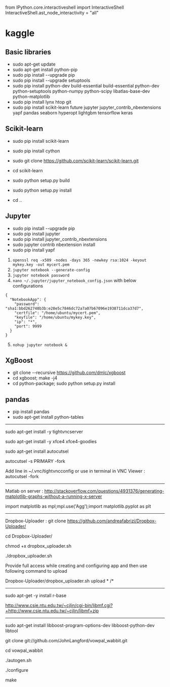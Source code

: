 from IPython.core.interactiveshell import InteractiveShell
InteractiveShell.ast_node_interactivity = "all"

# kaggle
  ## Basic libraries
  * sudo apt-get update
  * sudo apt-get install python-pip
  * sudo pip install --upgrade pip
  * sudo pip install --upgrade setuptools
  * sudo pip install python-dev build-essential build-essential python-dev python-setuptools python-numpy python-scipy libatlas-base-dev python-matplotlib 
  * sudo pip install lynx htop git
  * sudo pip install scikit-learn future jupyter jupyter_contrib_nbextensions yapf pandas seaborn hyperopt lightgbm tensorflow keras
  
  ## Scikit-learn
  * sudo pip install scikit-learn
  
  * sudo pip install cython
  * sudo git clone https://github.com/scikit-learn/scikit-learn.git
  * cd scikit-learn
  * sudo python setup.py build
  * sudo python setup.py install
  * cd ..
  
  ## Jupyter
  * sudo pip install --upgrade pip
  * sudo pip install jupyter
  * sudo pip install jupyter_contrib_nbextensions
  * sudo jupyter contrib nbextension install
  * sudo pip install yapf
  
  1. `openssl req -x509 -nodes -days 365 -newkey rsa:1024 -keyout mykey.key -out mycert.pem`
  2. `jupyter notebook --generate-config`
  3. `jupyter notebook password`
  4. `nano ~/.jupyter/jupyter_notebook_config.json` with below configurations
```
{
  "NotebookApp": {
    "password": "sha1:bbd262748b3b:e28e5c7846dc72a7a07b67096e1938711dca37d7",
    "certfile": "/home/ubuntu/mycert.pem",
    "keyfile": "/home/ubuntu/mykey.key",
    "ip": "*",
    "port": 9999
  }
}
```
  5. `nohup jupyter notebook &`
  
  ## XgBoost
  * git clone --recursive https://github.com/dmlc/xgboost
  * cd xgboost; make -j4
  * cd python-package; sudo python setup.py install
  
  ## pandas
  * pip install pandas
  * sudo apt-get install python-tables

----------------------------
sudo apt-get install -y tightvncserver

sudo apt-get install -y xfce4 xfce4-goodies

sudo apt-get install autocutsel

autocutsel -s PRIMARY -fork

Add line in ~/.vnc/tightvncconfig or use in terminal in VNC Viewer : autocutsel -fork

------------------------------------
Matlab on server : http://stackoverflow.com/questions/4931376/generating-matplotlib-graphs-without-a-running-x-server

import matplotlib as mpl;mpl.use('Agg');import matplotlib.pyplot as plt

------------------------------------
Dropbox-Uploader : git clone https://github.com/andreafabrizi/Dropbox-Uploader/

cd Dropbox-Uploader/

chmod +x dropbox_uploader.sh

./dropbox_uploader.sh

Provide full access while creating and configuring app and then use following command to upload

Dropbox-Uploader/dropbox_uploader.sh upload * /*

-------------------------------------
sudo apt-get -y install r-base

http://www.csie.ntu.edu.tw/~cjlin/cgi-bin/libmf.cgi?+http://www.csie.ntu.edu.tw/~cjlin/libmf+zip

--------------------------------------
sudo apt-get install libboost-program-options-dev libboost-python-dev libtool

git clone git://github.com/JohnLangford/vowpal_wabbit.git

cd vowpal_wabbit

./autogen.sh

./configure

make
